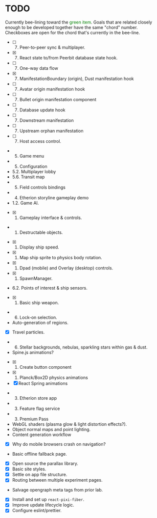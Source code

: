 # TODO

Currently bee-lining toward the <span style="color: green">green item</span>.
Goals that are related closely enough to be developed together have the same "chord" number.
Checkboxes are open for the chord that's currently in the bee-line.

- [ ] 7. Peer-to-peer sync & multiplayer.
- [x] 7. React state to/from Peerbit database state hook.
- [ ] 7. One-way data flow
- [x] 7. ManifestationBoundary (origin), Dust manifestation hook
- [ ] 7. Avatar origin manifestation hook
- [ ] 7. Bullet origin manifestation component
- [ ] 7. Database update hook
- [ ] 7. Downstream manifestation
- [ ] 7. Upstream orphan manifestation
- [ ] 7. Host access control.
- 5. Game menu
- 5. Configuration
- 5.2. Multiplayer lobby
- 5.6. Transit map
- 5. Field controls bindings
- 4. Etherion storyline gameplay demo
- 1.2. Game AI.
- [x] 1. Gameplay interface & controls.
- 1. Destructable objects.
- [x] 1. Display ship speed.
- [x] 1. Map ship sprite to physics body rotation.
- [x] 1. Dpad (mobile) and Overlay (desktop) controls.
- [x] 1. SpawnManager.
- 6.2. Points of interest & ship sensors.
- [x] 1. Basic ship weapon.
- 6. Lock-on selection.
- Auto-generation of regions.
- [x] Travel particles.
- 6. Stellar backgrounds, nebulas, sparkling stars within gas & dust.
- Spine.js animations?
- [x] 1. Create button component
- [x] 1. Planck/Box2D physics animations
- [x] React Spring animations
- 3. Etherion store app
- 3. Feature flag service
- 3. Premium Pass
- WebGL shaders (plasma glow & light distortion effects?).
- Object normal maps and point lighting.
- Content generation workflow
- [x] Why do mobile browsers crash on navigation?
- Basic offline fallback page.
- [x] Open source the parallax library.
- [x] Basic site styles.
- [x] Settle on app file structure.
- [x] Routing between multiple experiment pages.
- Salvage opengraph meta tags from prior lab.
- [x] Install and set up `react-pixi-fiber`.
- [x] Improve update lifecycle logic.
- [x] Configure eslint/prettier.
